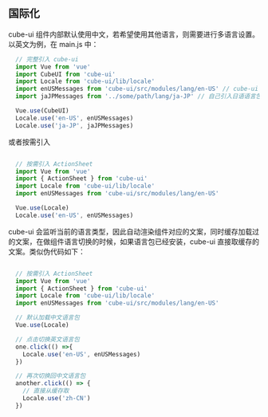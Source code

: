 ## 国际化

cube-ui 组件内部默认使用中文，若希望使用其他语言，则需要进行多语言设置。以英文为例，在 main.js 中：

```js
  // 完整引入 cube-ui
  import Vue from 'vue'
  import CubeUI from 'cube-ui'
  import Locale from 'cube-ui/lib/locale'
  import enUSMessages from 'cube-ui/src/modules/lang/en-US' // cube-ui 内置
  import jaJPMessages from '../some/path/lang/ja-JP' // 自己引入日语语言包

  Vue.use(CubeUI)
  Locale.use('en-US', enUSMessages)
  Locale.use('ja-JP', jaJPMessages)
```

或者按需引入

```js

  // 按需引入 ActionSheet
  import Vue from 'vue'
  import { ActionSheet } from 'cube-ui'
  import Locale from 'cube-ui/lib/locale'
  import enUSMessages from 'cube-ui/src/modules/lang/en-US'

  Vue.use(Locale)
  Locale.use('en-US', enUSMessages)

```

cube-ui 会监听当前的语言类型，因此自动渲染组件对应的文案，同时缓存加载过的文案，在做组件语言切换的时候，如果语言包已经安装，cube-ui 直接取缓存的文案。类似伪代码如下：

```js

  // 按需引入 ActionSheet
  import Vue from 'vue'
  import { ActionSheet } from 'cube-ui'
  import Locale from 'cube-ui/lib/locale'
  import enUSMessages from 'cube-ui/src/modules/lang/en-US'

  // 默认加载中文语言包
  Vue.use(Locale)

  // 点击切换英文语言包
  one.click(() =>{
    Locale.use('en-US', enUSMessages)
  })

  // 再次切换回中文语言包
  another.click(() => {
    // 直接从缓存取
    Locale.use('zh-CN')
  })

```

